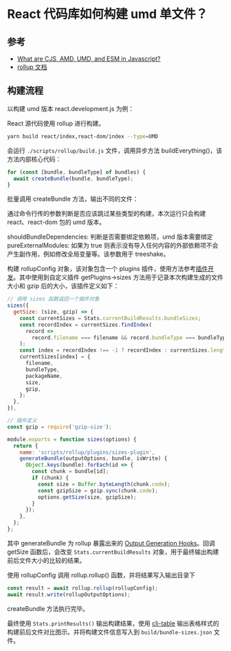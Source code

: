 # React 代码库如何构建 umd 单文件？

## 参考

* [What are CJS, AMD, UMD, and ESM in Javascript?](https://dev.to/iggredible/what-the-heck-are-cjs-amd-umd-and-esm-ikm)
* [rollup 文档](https://rollupjs.org/guide/en/#using-plugins)

## 构建流程

以构建 umd 版本 react.development.js 为例：

React 源代码使用 rollup 进行构建。

```bash
yarn build react/index,react-dom/index --type=UMD
```

会运行 ```./scripts/rollup/build.js``` 文件，调用异步方法 buildEverything()，该方法内部核心代码：

```js
for (const [bundle, bundleType] of bundles) {
  await createBundle(bundle, bundleType);
}
```
批量调用 createBundle 方法，输出不同的文件：

通过命令行传的参数判断是否应该跳过某些类型的构建，本次运行只会构建 react、react-dom 包的 umd 版本。

shouldBundleDependencies: 判断是否需要绑定依赖项，umd 版本需要绑定
pureExternalModules: 如果为 true 则表示没有导入任何内容的外部依赖项不会产生副作用，例如修改全局变量等。该参数用于 treeshake。

构建 rollupConfig 对象，该对象包含一个 plugins 插件，使用方法参考[插件开发](https://rollupjs.org/guide/en/#plugins-overview)。其中使用到自定义插件 getPlugins->sizes 方法用于记录本次构建生成的文件大小和 gzip 后的大小，该插件定义如下：

```js
// 调用 sizes 函数返回一个插件对象
sizes({
  getSize: (size, gzip) => {
    const currentSizes = Stats.currentBuildResults.bundleSizes;
    const recordIndex = currentSizes.findIndex(
      record =>
        record.filename === filename && record.bundleType === bundleType
    );
    const index = recordIndex !== -1 ? recordIndex : currentSizes.length;
    currentSizes[index] = {
      filename,
      bundleType,
      packageName,
      size,
      gzip,
    };
  },
}),

// 插件定义
const gzip = require('gzip-size');

module.exports = function sizes(options) {
  return {
    name: 'scripts/rollup/plugins/sizes-plugin',
    generateBundle(outputOptions, bundle, isWrite) {
      Object.keys(bundle).forEach(id => {
        const chunk = bundle[id];
        if (chunk) {
          const size = Buffer.byteLength(chunk.code);
          const gzipSize = gzip.sync(chunk.code);
          options.getSize(size, gzipSize);
        }
      });
    },
  };
};
```

其中 generateBundle 为 rollup 暴露出来的  [Output Generation Hooks](https://rollupjs.org/guide/en/#output-generation-hooks)。回调 getSize 函数后，会改变 ```Stats.currentBuildResults``` 对象，用于最终输出构建前后文件大小的比较的结果。

使用 rollupConfig 调用 rollup.rollup() 函数，并将结果写入输出目录下

```js
const result = await rollup.rollup(rollupConfig);
await result.write(rollupOutputOptions);
```

createBundle 方法执行完毕。

最终使用 ```Stats.printResults()``` 输出构建结果，使用 [cli-table](https://github.com/Automattic/cli-table) 输出表格样式的构建前后文件对比图示。并将构建文件信息写入到 ```build/bundle-sizes.json``` 文件。